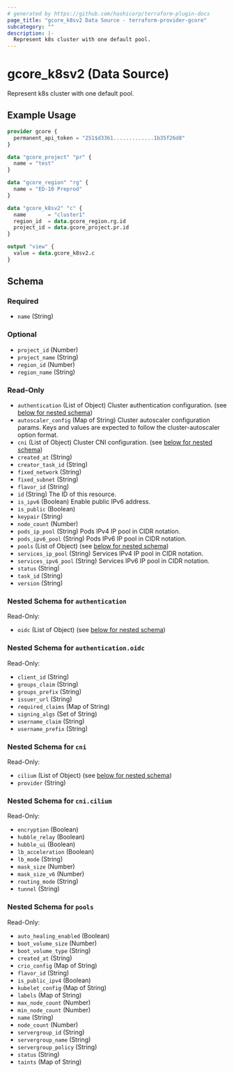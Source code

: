 ```yaml
---
# generated by https://github.com/hashicorp/terraform-plugin-docs
page_title: "gcore_k8sv2 Data Source - terraform-provider-gcore"
subcategory: ""
description: |-
  Represent k8s cluster with one default pool.
---
```


# gcore_k8sv2 (Data Source)

Represent k8s cluster with one default pool.

## Example Usage

```terraform
provider gcore {
  permanent_api_token = "251$d3361.............1b35f26d8"
}

data "gcore_project" "pr" {
  name = "test"
}

data "gcore_region" "rg" {
  name = "ED-10 Preprod"
}

data "gcore_k8sv2" "c" {
  name       = "cluster1"
  region_id  = data.gcore_region.rg.id
  project_id = data.gcore_project.pr.id
}

output "view" {
  value = data.gcore_k8sv2.c
}
```

<!-- schema generated by tfplugindocs -->
## Schema

### Required

- `name` (String)

### Optional

- `project_id` (Number)
- `project_name` (String)
- `region_id` (Number)
- `region_name` (String)

### Read-Only

- `authentication` (List of Object) Cluster authentication configuration. (see [below for nested schema](#nestedatt--authentication))
- `autoscaler_config` (Map of String) Cluster autoscaler configuration params. Keys and values are expected to follow the cluster-autoscaler option format.
- `cni` (List of Object) Cluster CNI configuration. (see [below for nested schema](#nestedatt--cni))
- `created_at` (String)
- `creator_task_id` (String)
- `fixed_network` (String)
- `fixed_subnet` (String)
- `flavor_id` (String)
- `id` (String) The ID of this resource.
- `is_ipv6` (Boolean) Enable public IPv6 address.
- `is_public` (Boolean)
- `keypair` (String)
- `node_count` (Number)
- `pods_ip_pool` (String) Pods IPv4 IP pool in CIDR notation.
- `pods_ipv6_pool` (String) Pods IPv6 IP pool in CIDR notation.
- `pools` (List of Object) (see [below for nested schema](#nestedatt--pools))
- `services_ip_pool` (String) Services IPv4 IP pool in CIDR notation.
- `services_ipv6_pool` (String) Services IPv6 IP pool in CIDR notation.
- `status` (String)
- `task_id` (String)
- `version` (String)

<a id="nestedatt--authentication"></a>
### Nested Schema for `authentication`

Read-Only:

- `oidc` (List of Object) (see [below for nested schema](#nestedobjatt--authentication--oidc))

<a id="nestedobjatt--authentication--oidc"></a>
### Nested Schema for `authentication.oidc`

Read-Only:

- `client_id` (String)
- `groups_claim` (String)
- `groups_prefix` (String)
- `issuer_url` (String)
- `required_claims` (Map of String)
- `signing_algs` (Set of String)
- `username_claim` (String)
- `username_prefix` (String)



<a id="nestedatt--cni"></a>
### Nested Schema for `cni`

Read-Only:

- `cilium` (List of Object) (see [below for nested schema](#nestedobjatt--cni--cilium))
- `provider` (String)

<a id="nestedobjatt--cni--cilium"></a>
### Nested Schema for `cni.cilium`

Read-Only:

- `encryption` (Boolean)
- `hubble_relay` (Boolean)
- `hubble_ui` (Boolean)
- `lb_acceleration` (Boolean)
- `lb_mode` (String)
- `mask_size` (Number)
- `mask_size_v6` (Number)
- `routing_mode` (String)
- `tunnel` (String)



<a id="nestedatt--pools"></a>
### Nested Schema for `pools`

Read-Only:

- `auto_healing_enabled` (Boolean)
- `boot_volume_size` (Number)
- `boot_volume_type` (String)
- `created_at` (String)
- `crio_config` (Map of String)
- `flavor_id` (String)
- `is_public_ipv4` (Boolean)
- `kubelet_config` (Map of String)
- `labels` (Map of String)
- `max_node_count` (Number)
- `min_node_count` (Number)
- `name` (String)
- `node_count` (Number)
- `servergroup_id` (String)
- `servergroup_name` (String)
- `servergroup_policy` (String)
- `status` (String)
- `taints` (Map of String)
